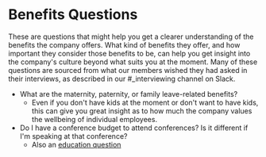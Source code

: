 # Benefits Questions

These are questions that might help you get a clearer understanding of the benefits the company offers.  What kind of benefits they offer, and how important they consider those benefits to be, can help you get insight into the company's culture beyond what suits you at the moment.  Many of these questions are sourced from what our members wished they had asked in their interviews, as described in our #_interviewing channel on Slack.

*  What are the maternity, paternity, or family leave-related benefits?
   * Even if you don't have kids at the moment or don't want to have kids, this can give you great insight as to how much the company values the wellbeing of individual employees.
*  Do I have a conference budget to attend conferences?  Is it different if I'm speaking at that conference?
   *  Also an [education question](education-questions.md)
